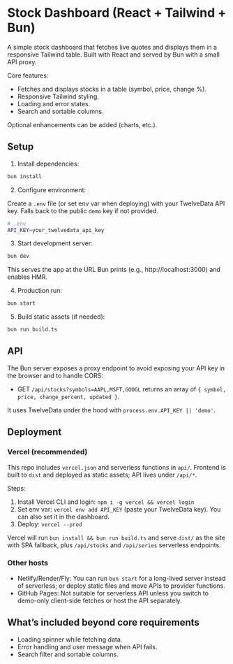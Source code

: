 # Stock Dashboard (React + Tailwind + Bun)

A simple stock dashboard that fetches live quotes and displays them in a responsive Tailwind table. Built with React and served by Bun with a small API proxy.

Core features:
- Fetches and displays stocks in a table (symbol, price, change %).
- Responsive Tailwind styling.
- Loading and error states.
- Search and sortable columns.

Optional enhancements can be added (charts, etc.).

## Setup

1) Install dependencies:

```bash
bun install
```

2) Configure environment:

Create a `.env` file (or set env var when deploying) with your TwelveData API key. Falls back to the public `demo` key if not provided.

```bash
# .env
API_KEY=your_twelvedata_api_key
```

3) Start development server:

```bash
bun dev
```

This serves the app at the URL Bun prints (e.g., http://localhost:3000) and enables HMR.

4) Production run:

```bash
bun start
```

5) Build static assets (if needed):

```bash
bun run build.ts
```

## API
The Bun server exposes a proxy endpoint to avoid exposing your API key in the browser and to handle CORS:

- GET `/api/stocks?symbols=AAPL,MSFT,GOOGL` returns an array of `{ symbol, price, change_percent, updated }`.

It uses TwelveData under the hood with `process.env.API_KEY || 'demo'`.

## Deployment

### Vercel (recommended)
This repo includes `vercel.json` and serverless functions in `api/`. Frontend is built to `dist` and deployed as static assets; API lives under `/api/*`.

Steps:
1) Install Vercel CLI and login: `npm i -g vercel && vercel login`
2) Set env var: `vercel env add API_KEY` (paste your TwelveData key). You can also set it in the dashboard.
3) Deploy: `vercel --prod`

Vercel will run `bun install && bun run build.ts` and serve `dist/` as the site with SPA fallback, plus `/api/stocks` and `/api/series` serverless endpoints.

### Other hosts
- Netlify/Render/Fly: You can run `bun start` for a long-lived server instead of serverless; or deploy static files and move APIs to provider functions.
- GitHub Pages: Not suitable for serverless API unless you switch to demo-only client-side fetches or host the API separately.

## What’s included beyond core requirements
- Loading spinner while fetching data.
- Error handling and user message when API fails.
- Search filter and sortable columns.
